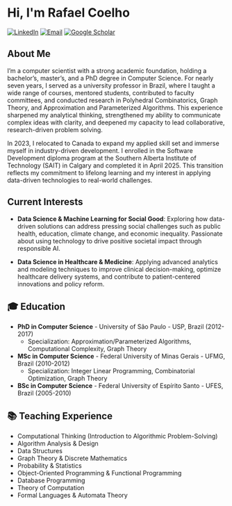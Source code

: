 # Hi, I'm Rafael Coelho

[![LinkedIn](https://img.icons8.com/?size=50&id=13930&format=png&color=000000)](https://www.linkedin.com/in/coelhors/)
[![Email](https://img.icons8.com/?size=50&id=P7UIlhbpWzZm&format=png&color=000000)](mailto:rafaelsantoscoelho@gmail.com)
[![Google Scholar](https://img.shields.io/badge/Google_Scholar-4285F4?style=for-the-badge&logo=google-scholar&logoColor=white)](https://scholar.google.com/citations?user=EJH6LTYAAAAJ&hl=en)

## About Me

I’m a computer scientist with a strong academic foundation, holding a bachelor’s, master’s, and a PhD degree in Computer Science. For nearly seven years, I served as a university professor in Brazil, where I taught a wide range of courses, mentored students, contributed to faculty committees, and conducted research in Polyhedral Combinatorics, Graph Theory, and Approximation and Parameterized Algorithms. This experience sharpened my analytical thinking, strengthened my ability to communicate complex ideas with clarity, and deepened my capacity to lead collaborative, research-driven problem solving.

In 2023, I relocated to Canada to expand my applied skill set and immerse myself in industry-driven development. I enrolled in the Software Development diploma program at the Southern Alberta Institute of Technology (SAIT) in Calgary and completed it in April 2025. This transition reflects my commitment to lifelong learning and my interest in applying data-driven technologies to real-world challenges.

## Current Interests

- **Data Science & Machine Learning for Social Good**: Exploring how data-driven solutions can address pressing social challenges such as public health, education, climate change, and economic inequality. Passionate about using technology to drive positive societal impact through responsible AI.

- **Data Science in Healthcare & Medicine**: Applying advanced analytics and modeling techniques to improve clinical decision-making, optimize healthcare delivery systems, and contribute to patient-centered innovations and policy reform.

## 🎓 Education

- **PhD in Computer Science** - University of São Paulo - USP, Brazil (2012-2017)
  - Specialization: Approximation/Parameterized Algorithms, Computational Complexity, Graph Theory
- **MSc in Computer Science** - Federal University of Minas Gerais - UFMG, Brazil (2010-2012)
  - Specialization: Integer Linear Programming, Combinatorial Optimization, Graph Theory
- **BSc in Computer Science** - Federal University of Espírito Santo - UFES, Brazil (2005-2010)


## 📚 Teaching Experience

- Computational Thinking (Introduction to Algorithmic Problem-Solving)
- Algorithm Analysis & Design
- Data Structures
- Graph Theory & Discrete Mathematics
- Probability & Statistics
- Object-Oriented Programming & Functional Programming
- Database Programming
- Theory of Computation
- Formal Languages & Automata Theory

